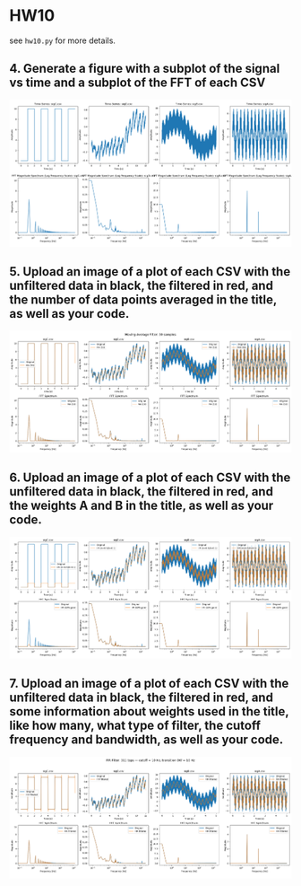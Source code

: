 # HW10

see `hw10.py` for more details.

## 4. Generate a figure with a subplot of the signal vs time and a subplot of the FFT of each CSV

![signals](signals.png)

## 5. Upload an image of a plot of each CSV with the unfiltered data in black, the filtered in red, and the number of data points averaged in the title, as well as your code.

![moving window](moving_window.png)

## 6. Upload an image of a plot of each CSV with the unfiltered data in black, the filtered in red, and the weights A and B in the title, as well as your code.

![iir](iir.png)

## 7. Upload an image of a plot of each CSV with the unfiltered data in black, the filtered in red, and some information about weights used in the title, like how many, what type of filter, the cutoff frequency and bandwidth, as well as your code.

![fir](fir.png)